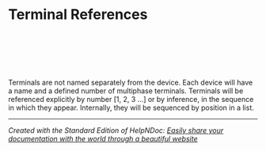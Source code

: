 # Terminal References

&nbsp;

&nbsp;

&nbsp;

Terminals are not named separately from the device. Each device will have a name and a defined number of multiphase terminals. Terminals will be referenced explicitly by number \[1, 2, 3 …\] or by inference, in the sequence in which they appear. Internally, they will be sequenced by position in a list.
***
_Created with the Standard Edition of HelpNDoc: [Easily share your documentation with the world through a beautiful website](<https://www.helpndoc.com/feature-tour/produce-html-websites/>)_
